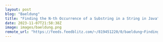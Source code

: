 ```yaml
---
layout: post
blog: "Baeldung"
title: "Finding the N-th Occurrence of a Substring in a String in Java"
date: 2023-11-07T21:58:38Z
image: images/baeldung.png
remote_url: "https://feeds.feedblitz.com/~/819451220/0/baeldung~Finding-the-Nth-Occurrence-of-a-Substring-in-a-String-in-Java"
---
```

